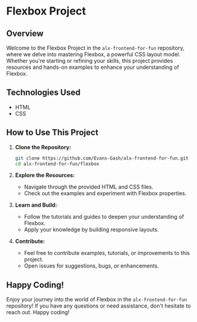 # Flexbox Project

## Overview

Welcome to the Flexbox Project in the `alx-frontend-for-fun` repository, where we delve into mastering Flexbox, a powerful CSS layout model. Whether you're starting or refining your skills, this project provides resources and hands-on examples to enhance your understanding of Flexbox.

## Technologies Used

- HTML
- CSS

## How to Use This Project

1. **Clone the Repository:**
   ```bash
   git clone https://github.com/Evans-Gash/alx-frontend-for-fun.git
   cd alx-frontend-for-fun/flexbox
   ```

2. **Explore the Resources:**
   - Navigate through the provided HTML and CSS files.
   - Check out the examples and experiment with Flexbox properties.

3. **Learn and Build:**
   - Follow the tutorials and guides to deepen your understanding of Flexbox.
   - Apply your knowledge by building responsive layouts.

4. **Contribute:**
   - Feel free to contribute examples, tutorials, or improvements to this project.
   - Open issues for suggestions, bugs, or enhancements.

## Happy Coding!

Enjoy your journey into the world of Flexbox in the `alx-frontend-for-fun` repository! If you have any questions or need assistance, don't hesitate to reach out. Happy coding!
